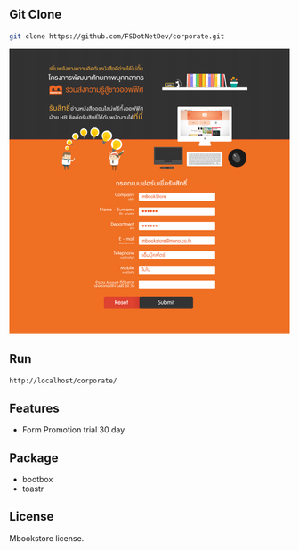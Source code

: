 ## Git Clone
```bash
git clone https://github.com/FSDotNetDev/corporate.git
```

[![Corporate demo](https://raw.githubusercontent.com/FSDotNetDev/corporate/master/image/design/index.png)](http://mbookstore.com/corporate/)

## Run
```bash
http://localhost/corporate/
```

## Features
* Form Promotion trial 30 day

## Package
* bootbox
* toastr

## License
Mbookstore license.